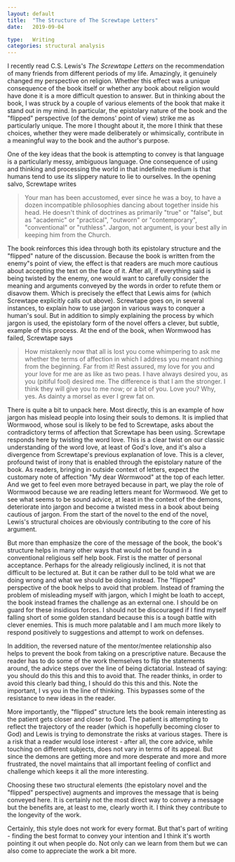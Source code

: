 ```yaml
---
layout: default
title:  "The Structure of The Screwtape Letters"
date:   2019-09-04

type:   Writing 
categories: structural analysis
---
```


I recently read C.S. Lewis's _The Screwtape Letters_ on the recommendation of many friends from different periods of my life. Amazingly, it genuinely changed my perspective on religion. Whether this effect was a unique consequence of the book itself or whether any book about religion would have done it is a more difficult question to answer. But in thinking about the book, I was struck by a couple of various elements of the book that make it stand out in my mind. In particular, the epistolary nature of the book and the "flipped" perspective (of the demons' point of view) strike me as particularly unique. The more I thought about it, the more I think that these choices, whether they were made deliberately or whimsically, contribute in a meaningful way to the book and the author's purpose.  

One of the key ideas that the book is attempting to convey is that language is a particularly messy, ambiguous language. One consequence of using and thinking and processing the world in that indefinite medium is that humans tend to use its slippery nature to lie to ourselves. In the opening salvo, Screwtape writes  

> Your man has been accustomed, ever since he was a boy, to have a dozen incompatible philosophies dancing about together inside his head. He doesn't think of doctrines as primarily "true" or "false", but as "academic" or "practical", "outworn" or "contemporary", "conventional" or "ruthless". Jargon, not argument, is your best ally in keeping him from the Church.  

The book reinforces this idea through both its epistolary structure and the "flipped" nature of the discussion. Because the book is written from the enemy"s point of view, the effect is that readers are much more cautious about accepting the text on the face of it. After all, if everything said is being twisted by the enemy, one would want to carefully consider the meaning and arguments conveyed by the words in order to refute them or disavow them. Which is precisely the effect that Lewis aims for (which Screwtape explicitly calls out above). Screwtape goes on, in several instances, to explain how to use jargon in various ways to conquer a human's soul. But in addition to simply explaining the process by which jargon is used, the epistolary form of the novel offers a clever, but subtle, example of this process. At the end of the book, when Wormwood has failed, Screwtape says  

> How mistakenly now that all is lost you come whimpering to ask me whether the terms of affection in which I address you meant nothing from the beginning. Far from it! Rest assured, my love for you and your love for me are as like as two peas. I have always desired you, as you (pitiful fool) desired me. The difference is that I am the stronger. I think they will give you to me now; or a bit of you. Love you? Why, yes. As dainty a morsel as ever I grew fat on.  

There is quite a bit to unpack here. Most directly, this is an example of how jargon has mislead people into losing their souls to demons. It is implied that Wormwood, whose soul is likely to be fed to Screwtape, asks about the contradictory terms of affection that Screwtape has been using. Screwtape responds here by twisting the word love. This is a clear twist on our classic understanding of the word love, at least of God's love, and it's also a divergence from Screwtape's previous explanation of love. This is a clever, profound twist of irony that is enabled through the epistolary nature of the book. As readers, bringing in outside context of letters, expect the customary note of affection "My dear Wormwood" at the top of each letter. And we get to feel even more betrayed because in part, we play the role of Wormwood because we are reading letters meant for Wormwood. We get to see what seems to be sound advice, at least in the context of the demons, deteriorate into jargon and become a twisted mess in a book about being cautious of jargon. From the start of the novel to the end of the novel, Lewis's structural choices are obviously contributing to the core of his argument.  

But more than emphasize the core of the message of the book, the book's structure helps in many other ways that would not be found in a conventional religious self help book. First is the matter of personal acceptance. Perhaps for the already religiously inclined, it is not that difficult to be lectured at. But it can be rather dull to be told what we are doing wrong and what we should be doing instead. The "flipped" perspective of the book helps to avoid that problem. Instead of framing the problem of misleading myself with jargon, which I might be loath to accept, the book instead frames the challenge as an external one. I should be on guard for these insidious forces. I should not be discouraged if I find myself falling short of some golden standard because this is a tough battle with clever enemies. This is much more palatable and I am much more likely to respond positively to suggestions and attempt to work on defenses.  

In addition, the reversed nature of the mentor/mentee relationship also helps to prevent the book from taking on a prescriptive nature. Because the reader has to do some of the work themselves to flip the statements around, the advice steps over the line of being dictatorial. Instead of saying: you should do this this and this to avoid that. The reader thinks, in order to avoid this clearly bad thing, I should do this this and this. Note the important, I vs you in the line of thinking. This bypasses some of the resistance to new ideas in the reader.  

More importantly, the "flipped" structure lets the book remain interesting as the patient gets closer and closer to God. The patient is attempting to reflect the trajectory of the reader (which is hopefully becoming closer to God) and Lewis is trying to demonstrate the risks at various stages. There is a risk that a reader would lose interest - after all, the core advice, while touching on different subjects, does not vary in terms of its appeal. But since the demons are getting more and more desperate and more and more frustrated, the novel maintains that all important feeling of conflict and challenge which keeps it all the more interesting.  

Choosing these two structural elements (the epistolary novel and the "flipped" perspective) augments and improves the message that is being conveyed here. It is certainly not the most direct way to convey a message but the benefits are, at least to me, clearly worth it. I think they contribute to the longevity of the work.  

Certainly, this style does not work for every format. But that's part of writing - finding the best format to convey your intention and I think it's worth pointing it out when people do. Not only can we learn from them but we can also come to appreciate the work a bit more. 


